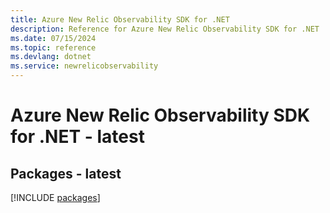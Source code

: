 ```yaml
---
title: Azure New Relic Observability SDK for .NET
description: Reference for Azure New Relic Observability SDK for .NET
ms.date: 07/15/2024
ms.topic: reference
ms.devlang: dotnet
ms.service: newrelicobservability
---
```

# Azure New Relic Observability SDK for .NET - latest
## Packages - latest
[!INCLUDE [packages](new-relic-observability-index.md)]
